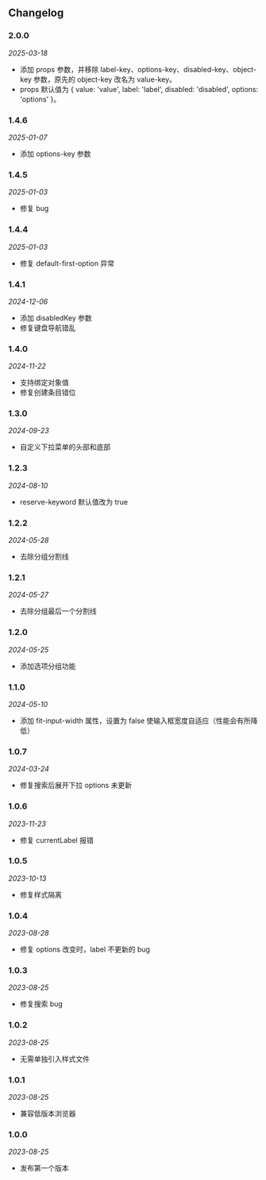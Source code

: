## Changelog

### 2.0.0

_2025-03-18_

- 添加 props 参数，并移除 label-key、options-key、disabled-key、object-key 参数，原先的 object-key 改名为 value-key。
- props 默认值为 { value: 'value', label: 'label', disabled: 'disabled', options: 'options' }。

### 1.4.6

_2025-01-07_

- 添加 options-key 参数

### 1.4.5

_2025-01-03_

- 修复 bug

### 1.4.4

_2025-01-03_

- 修复 default-first-option 异常

### 1.4.1

_2024-12-06_

- 添加 disabledKey 参数
- 修复键盘导航错乱

### 1.4.0

_2024-11-22_

- 支持绑定对象值
- 修复创建条目错位

### 1.3.0

_2024-09-23_

- 自定义下拉菜单的头部和底部

### 1.2.3

_2024-08-10_

- reserve-keyword 默认值改为 true

### 1.2.2

_2024-05-28_

- 去除分组分割线

### 1.2.1

_2024-05-27_

- 去除分组最后一个分割线

### 1.2.0

_2024-05-25_

- 添加选项分组功能

### 1.1.0

_2024-05-10_

- 添加 fit-input-width 属性，设置为 false 使输入框宽度自适应（性能会有所降低）

### 1.0.7

_2024-03-24_

- 修复搜索后展开下拉 options 未更新

### 1.0.6

_2023-11-23_

- 修复 currentLabel 报错

### 1.0.5

_2023-10-13_

- 修复样式隔离

### 1.0.4

_2023-08-28_

- 修复 options 改变时，label 不更新的 bug

### 1.0.3

_2023-08-25_

- 修复搜索 bug

### 1.0.2

_2023-08-25_

- 无需单独引入样式文件

### 1.0.1

_2023-08-25_

- 兼容低版本浏览器

### 1.0.0

_2023-08-25_

- 发布第一个版本
